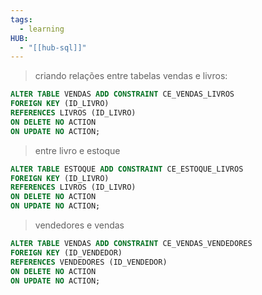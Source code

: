 ```yaml
---
tags:
  - learning
HUB:
  - "[[hub-sql]]"
---
```


> criando relações entre tabelas vendas e livros:
```sql
ALTER TABLE VENDAS ADD CONSTRAINT CE_VENDAS_LIVROS
FOREIGN KEY (ID_LIVRO)
REFERENCES LIVROS (ID_LIVRO)
ON DELETE NO ACTION
ON UPDATE NO ACTION;
```


> entre livro e estoque
```sql
ALTER TABLE ESTOQUE ADD CONSTRAINT CE_ESTOQUE_LIVROS
FOREIGN KEY (ID_LIVRO)
REFERENCES LIVROS (ID_LIVRO)
ON DELETE NO ACTION
ON UPDATE NO ACTION;
```

> vendedores e vendas
```sql
ALTER TABLE VENDAS ADD CONSTRAINT CE_VENDAS_VENDEDORES
FOREIGN KEY (ID_VENDEDOR)
REFERENCES VENDEDORES (ID_VENDEDOR)
ON DELETE NO ACTION
ON UPDATE NO ACTION;
```
